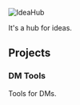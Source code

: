 ![IdeaHub](https://user-images.githubusercontent.com/35615145/163286957-ab60df17-57ce-4d0d-a7ca-f2dbe0f78bad.jpg)

It's a hub for ideas.

## Projects

### DM Tools

Tools for DMs.
